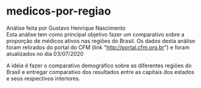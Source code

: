 # medicos-por-regiao
Análise feita por Gustavo Henrique Nascimento     
Esta análise tem como principal objetivo fazer um comparativo sobre a proporção de médicos ativos nas regiões do Brasil. 
Os dados desta análise foram retirados do portal do CFM (link "http://portal.cfm.org.br")  e foram atualizados no dia 03/07/2020 

A idéia é fazer o comparativo demográfico sobre as diferentes regiões do Brasil e entregar comparativo dos resultados
entre as capitais dos estados e seus respectivos interiores.

